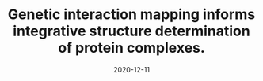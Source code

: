 ---
title: "Genetic interaction mapping informs integrative structure determination of protein complexes."
citation: "Braberg H&#42;, Echeverria I&#42;, Bohn S&#42;, Cimermancic P&#42;, Shiver A, Alexander R, Xu J, Shales M, Dronamraju R, Jiang S, Dwivedi G, Bogdanoff D, Chaung KK, Hüttenhain R, Wang S, **Mavor D**, Pellarin R, Schneidman D, Bader JS, **Fraser JS**, Morris J, Haber JE, Strahl BD, Gross CA, Dai J, Boeke JD, Sali A, Krogan NJ. *Science*. 2020."
date: '2020-12-11'
image: '/static/img/pub/2020_braberg.jpg'
pmid: '33303586'
pdf: 'http://cdn.fraserlab.com/publications/2020_braberg.pdf'
links:
- name: Perspective - Using genetics to reveal protein structure
  url: https://science.sciencemag.org/content/370/6522/1269
- name: Gladstone - A Genetic Shortcut to Help Visualize Proteins at Work
  url: https://gladstone.org/news/genetic-shortcut-help-visualize-proteins-work
- name: Integrative Modeling Platform Scripts
  url: https://integrativemodeling.org/systems/
- name: Sali lab
  url: https://salilab.org/
- name: Krogan lab
  url: https://kroganlab.ucsf.edu/
---